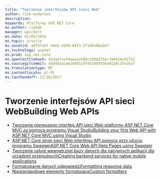 ```yaml
---
title: "Tworzenie interfejsów API sieci Web"
author: rick-anderson
description: 
keywords: Platformy ASP.NET Core
ms.author: riande
manager: wpickett
ms.date: 01/05/2016
ms.topic: article
ms.assetid: a8fb7eb7-e0e5-4394-84f3-1f1dbe0ba2ef
ms.technology: aspnet
ms.prod: asp.net-core
ms.openlocfilehash: 42dabfcef4aeae2505c1998d75ec700429cb2f21
ms.sourcegitcommit: 9a9483aceb34591c97451997036a9120c3fe2baf
ms.translationtype: MT
ms.contentlocale: pl-PL
ms.lasthandoff: 11/10/2017
---
```

# <a name="building-web-apis"></a><span data-ttu-id="80b75-103">Tworzenie interfejsów API sieci Web</span><span class="sxs-lookup"><span data-stu-id="80b75-103">Building Web APIs</span></span>

* [<span data-ttu-id="80b75-104">Tworzenie pierwszego interfejs API sieci Web platformy ASP.NET Core MVC za pomocą programu Visual Studio</span><span class="sxs-lookup"><span data-stu-id="80b75-104">Building your first Web API with ASP.NET Core MVC using Visual Studio</span></span>](../../tutorials/first-web-api.md)
* [<span data-ttu-id="80b75-105">ASP.NET Core stron sieci Web interfejsu API pomocy przy użyciu programu Swagger</span><span class="sxs-lookup"><span data-stu-id="80b75-105">ASP.NET Core Web API Help Pages using Swagger</span></span>](../../tutorials/web-api-help-pages-using-swagger.md)
* [<span data-ttu-id="80b75-106">Tworzenie usługi wewnętrznej bazy danych dla natywnych aplikacji dla urządzeń przenośnych</span><span class="sxs-lookup"><span data-stu-id="80b75-106">Creating backend services for native mobile applications</span></span>](../../mobile/native-mobile-backend.md)
* [<span data-ttu-id="80b75-107">Formatowanie danych odpowiedzi</span><span class="sxs-lookup"><span data-stu-id="80b75-107">Formatting response data</span></span>](../models/formatting.md)
* [<span data-ttu-id="80b75-108">Niestandardowe elementy formatujące</span><span class="sxs-lookup"><span data-stu-id="80b75-108">Custom formatters</span></span>](../advanced/custom-formatters.md)

